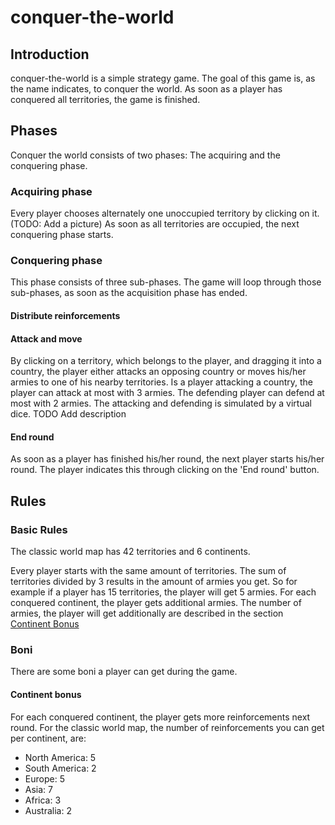 # conquer-the-world

## Introduction 
conquer-the-world is a simple strategy game. The goal of this game is, as the name indicates, to conquer the world. As soon as a player has conquered all territories, the game is finished.

## Phases
Conquer the world consists of two phases: The acquiring and the conquering phase.

### Acquiring phase
Every player chooses alternately one unoccupied territory by clicking on it. (TODO: Add a picture)
As soon as all territories are occupied, the next conquering phase starts.

### Conquering phase
This phase consists of three sub-phases. The game will loop through those sub-phases, as soon as the acquisition phase has ended.
#### Distribute reinforcements

#### Attack and move
By clicking on a territory, which belongs to the player, and dragging it into a country, the player either attacks an opposing country or moves his/her armies to one of his nearby territories.
Is a player attacking a country, the player can attack at most with 3 armies. The defending player can defend at most with 2 armies. The attacking and defending is simulated by a virtual dice. TODO Add description 

#### End round
As soon as a player has finished his/her round, the next player starts his/her round.
The player indicates this through clicking on the 'End round' button.

## Rules

### Basic Rules
The classic world map has 42 territories and 6 continents.

Every player starts with the same amount of territories. The sum of territories divided by 3 results in the amount of armies you get.
So for example if a player has 15 territories, the player will get 5 armies. For each conquered continent, the player gets additional armies. 
The number of armies, the player will get additionally are described in the section [Continent Bonus](#continent-bonus) 

### Boni
There are some boni a player can get during the game.

#### Continent bonus
For each conquered continent, the player gets more reinforcements next round. 
For the classic world map, the number of reinforcements you can get per continent, are:
 * North America: 5
 * South America: 2
 * Europe: 5
 * Asia: 7
 * Africa: 3
 * Australia: 2
